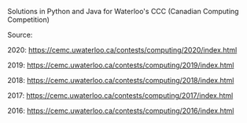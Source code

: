 Solutions in Python and Java for Waterloo's CCC (Canadian Computing Competition)

Source:

2020: https://cemc.uwaterloo.ca/contests/computing/2020/index.html

2019: https://cemc.uwaterloo.ca/contests/computing/2019/index.html

2018: https://cemc.uwaterloo.ca/contests/computing/2018/index.html

2017: https://cemc.uwaterloo.ca/contests/computing/2017/index.html

2016: https://cemc.uwaterloo.ca/contests/computing/2016/index.html
